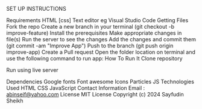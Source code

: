 SET UP INSTRUCTIONS

Requirements
HTML
[css]
Text editor eg Visual Studio Code
Getting Files
Fork the repo
Create a new branch in your terminal (git checkout -b improve-feature)
Install the prerequisites
Make appropriate changes in file(s)
Run the server to see the changes
Add the changes and commit them (git commit -am "Improve App")
Push to the branch (git push origin improve-app)
Create a Pull request
Open the folder location on terminal and use the following command to run app:
How To Run It
Clone repository

Run using live server



Dependencies
Google fonts
Font awesome Icons
Particles JS
Technologies Used
HTML
CSS
JavaScript
Contact Information
Email : abinseif@yahoo.com
License
MIT License Copyright (c) 2024 Sayfudin Sheikh
